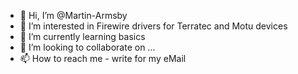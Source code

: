 - 👋 Hi, I’m @Martin-Armsby
- 👀 I’m interested in Firewire drivers for Terratec and Motu devices
- 🌱 I’m currently learning basics
- 💞️ I’m looking to collaborate on ...
- 📫 How to reach me - write for my eMail

<!---
Martin-Armsby/Martin-Armsby is a ✨ special ✨ repository because its `README.md` (this file) appears on your GitHub profile.
You can click the Preview link to take a look at your changes.
--->
